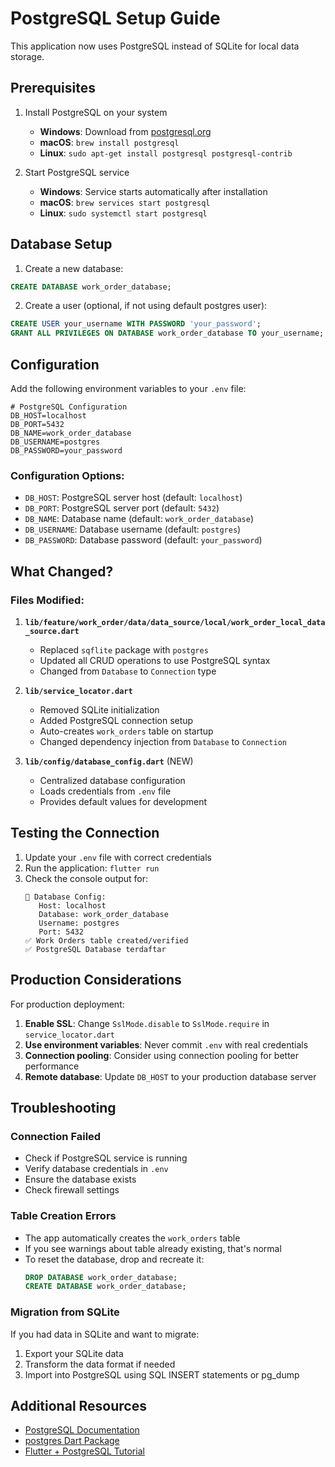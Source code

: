 # PostgreSQL Setup Guide

This application now uses PostgreSQL instead of SQLite for local data storage.

## Prerequisites

1. Install PostgreSQL on your system
   - **Windows**: Download from [postgresql.org](https://www.postgresql.org/download/windows/)
   - **macOS**: `brew install postgresql`
   - **Linux**: `sudo apt-get install postgresql postgresql-contrib`

2. Start PostgreSQL service
   - **Windows**: Service starts automatically after installation
   - **macOS**: `brew services start postgresql`
   - **Linux**: `sudo systemctl start postgresql`

## Database Setup

1. Create a new database:
```sql
CREATE DATABASE work_order_database;
```

2. Create a user (optional, if not using default postgres user):
```sql
CREATE USER your_username WITH PASSWORD 'your_password';
GRANT ALL PRIVILEGES ON DATABASE work_order_database TO your_username;
```

## Configuration

Add the following environment variables to your `.env` file:

```env
# PostgreSQL Configuration
DB_HOST=localhost
DB_PORT=5432
DB_NAME=work_order_database
DB_USERNAME=postgres
DB_PASSWORD=your_password
```

### Configuration Options:

- `DB_HOST`: PostgreSQL server host (default: `localhost`)
- `DB_PORT`: PostgreSQL server port (default: `5432`)
- `DB_NAME`: Database name (default: `work_order_database`)
- `DB_USERNAME`: Database username (default: `postgres`)
- `DB_PASSWORD`: Database password (default: `your_password`)

## What Changed?

### Files Modified:

1. **`lib/feature/work_order/data/data_source/local/work_order_local_data_source.dart`**
   - Replaced `sqflite` package with `postgres`
   - Updated all CRUD operations to use PostgreSQL syntax
   - Changed from `Database` to `Connection` type

2. **`lib/service_locator.dart`**
   - Removed SQLite initialization
   - Added PostgreSQL connection setup
   - Auto-creates `work_orders` table on startup
   - Changed dependency injection from `Database` to `Connection`

3. **`lib/config/database_config.dart`** (NEW)
   - Centralized database configuration
   - Loads credentials from `.env` file
   - Provides default values for development

## Testing the Connection

1. Update your `.env` file with correct credentials
2. Run the application: `flutter run`
3. Check the console output for:
   ```
   🔌 Database Config:
      Host: localhost
      Database: work_order_database
      Username: postgres
      Port: 5432
   ✅ Work Orders table created/verified
   ✅ PostgreSQL Database terdaftar
   ```

## Production Considerations

For production deployment:

1. **Enable SSL**: Change `SslMode.disable` to `SslMode.require` in `service_locator.dart`
2. **Use environment variables**: Never commit `.env` with real credentials
3. **Connection pooling**: Consider using connection pooling for better performance
4. **Remote database**: Update `DB_HOST` to your production database server

## Troubleshooting

### Connection Failed
- Check if PostgreSQL service is running
- Verify database credentials in `.env`
- Ensure the database exists
- Check firewall settings

### Table Creation Errors
- The app automatically creates the `work_orders` table
- If you see warnings about table already existing, that's normal
- To reset the database, drop and recreate it:
  ```sql
  DROP DATABASE work_order_database;
  CREATE DATABASE work_order_database;
  ```

### Migration from SQLite
If you had data in SQLite and want to migrate:
1. Export your SQLite data
2. Transform the data format if needed
3. Import into PostgreSQL using SQL INSERT statements or pg_dump

## Additional Resources

- [PostgreSQL Documentation](https://www.postgresql.org/docs/)
- [postgres Dart Package](https://pub.dev/packages/postgres)
- [Flutter + PostgreSQL Tutorial](https://flutter.dev)
